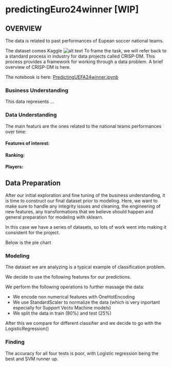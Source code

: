# predictingEuro24winner [WIP]

## OVERVIEW

The data is related to past performances of Eupean soccer national teams. 

The dataset comes Kaggle ![alt text](https://www.kaggle.com/datasets/piterfm/football-soccer-uefa-euro-1960-2024/code) 
To frame the task, we will refer back to a standard process in industry for data projects called CRISP-DM. This process provides a framework for working through a data problem. A brief overview of CRISP-DM is here.

The notebook is here: [PredictingUEFA24winner.ipynb](https://github.com/DomenicoTanzarella/predictingEuro24winner/blob/main/PredictingUEFA24winner.ipynb)

### Business Understanding

This data represents ...


### Data Understanding

The main featurs are the ones related to the national teams performances over time:

#### Features of interest:


#### Ranking:


#### Players:


## Data Preparation

After our initial exploration and fine tuning of the business understanding, it is time to construct our final dataset prior to modeling. Here, we want to make sure to handle any integrity issues and cleaning, the engineering of new features, any transformations that we believe should happen and general preparation for modeling with sklearn.

In this case we have a series of datasets, so lots of work went into making it consistent for the project.

Below is the pie chart 


### Modeling

The dataset we are analyzing is a typical example of classification problem.

We decide to use the following features for our predictions. 



We perform the following operations to further massage the data:

- We encode non numerical features with OneHotEncoding
- We use StandardScaler to normalize the data (which is very inportant especially for Support Vecto Machine models)
- We split the data in train (80%) and test (25%)

After this we compare for different classifier and we decide to go with the LogisticRegression()

### Finding

The accuracy for all four tests is poor, with Logistic regression being the best and SVM runner up.

